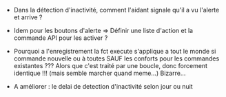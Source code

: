 * Dans la détection d'inactivité, comment l'aidant signale qu'il a vu l'alerte et arrive ?
* Idem pour les boutons d'alerte
=> Définir une liste d'action et la commande API pour les activer ?

* Pourquoi a l'enregistrement la fct execute s'applique a tout le monde si commande nouvelle ou à toutes SAUF les conforts pour les commandes existantes ??? Alors que c'est traité par une boucle, donc forcement identique !!! (mais semble marcher quand meme...) Bizarre...

* A améliorer : le delai de detection d'inactivité selon jour ou nuit
